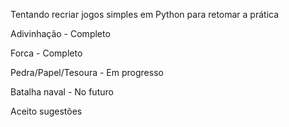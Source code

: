 Tentando recriar jogos simples em Python para retomar a prática


Adivinhação         - Completo

Forca               - Completo

Pedra/Papel/Tesoura - Em progresso

Batalha naval       - No futuro


Aceito sugestões
